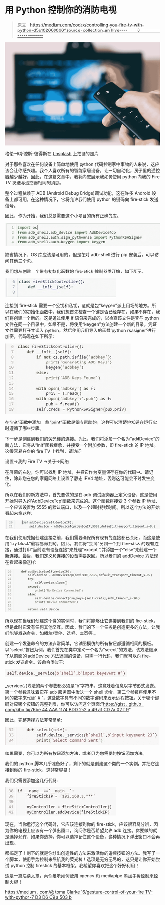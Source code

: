 # 用 Python 控制你的消防电视

> 原文：<https://medium.com/codex/controlling-you-fire-tv-with-python-d5e102669066?source=collection_archive---------8----------------------->

![](img/fa0974635060ef4ad6e288e56556b0bd.png)

格伦·卡斯滕斯-彼得斯在 [Unsplash](https://unsplash.com?utm_source=medium&utm_medium=referral) 上拍摄的照片

对于那些喜欢在任何设备上简单地使用 python 代码控制家中事物的人来说，这应该会让你感兴趣。我个人喜欢所有的智能家居设备，让一切自动化，房子里的遥控器越少越好。因此，在这篇文章中，我将向您展示我如何使用 python 向我的 Fire TV 发送与遥控器相同的消息。

整个过程依赖于 ADB (Android Debug Bridge)调试功能，这在许多 Android 设备上都可用。在这种情况下，它将允许我们使用 python 的键码向 fire-stick 发送信号。

因此，作为开始，我们总是需要这个小项目的所有正确的库。

![](img/5035ad5cb85f72b7ee275be2eed11829.png)

缺省情况下，OS 库应该是可用的，但是在对 adb-shell 进行 pip 安装后，可以访问其他三个包。

我们想从创建一个带有初始化函数的 fire-stick 控制器类开始，如下所示:

![](img/9106a1429ec322caa27fc769ebe9b8dd.png)

连接到 fire-stick 需要一个公钥和私钥，这就是包“keygen”派上用场的地方。所以在我们的初始化函数中，我们想首先检查一个键是否已经存在，如果不存在，我们将创建一个新的。这是通过使用 if 语句来完成的，以检查该文件是否与 python 文件在同一个目录中，如果不是，将使用“keygen”方法创建一个新的目录。凭证文件需要打开并读入 python，然后使用我们导入的函数‘python rsasigner’进行加密，代码现在如下所示:

![](img/9e41861f0ae80790d269deb1d811063f.png)

在“init”函数中添加一些“print”函数是很有帮助的，这样可以清楚地知道在运行它时遵循了哪些步骤。

下一步是创建到我们的荧光棒的连接。为此，我们将添加一个名为“addDevice”的新方法，它将从“init”函数继承，并接受一个附加参数，即 fire-stick 的 IP 地址。这很容易在您的 fire TV 上找到，请访问:

设置→我的 Fire TV →关于→网络

在屏幕的右边，你可以找到 IP 地址，并把它作为变量保存在你的代码中。请记住，除非您在您的家庭网络上设置了静态 IPV4 地址，否则这可能会不时发生变化。

所以在我们的新方法中，首先要做的是在 adb 调试服务器上定义设备，这是使用开始时导入的‘AdbDeviceTcp’函数来完成的。这个函数将接受 3 个参数:IP 地址、一个应该设置为 5555 的默认端口，以及一个超时持续时间。所以这个方法的开始看起来像这样:

![](img/af3f9d3225000db311acabdd8a6f70fb.png)

在我们使用凭据创建连接之前，我们需要确保所有现有的连接都已关闭，而这是使用“try block”最容易做到的。因此，我们将“尝试”关闭一个到 fire-stick 的现有连接，通过打印“当前没有设备连接”来处理“except ”,并添加一个“else”来创建一个新连接。最后，我们定义和连接的设备需要返回。所以我们的 addDevice 方法现在看起来像这样:

![](img/1c45540b92552b66f03919b9cc2e5f25.png)

所以现在当我们创建这个类的实例时，我们将能够让它连接到我们的 fire-stick，但是此时它没有任何其他交互。因此，我们的下一个任务是创造更多的方法，让我们能够发送命令，如播放/暂停，选择，主页等…

创建一个发送命令的方法非常简单，它试图模仿的所有按钮都遵循相同的模板。以“select”按钮为例，我们首先在类中定义一个名为“select”的方法，该方法继承了从前面的 addDevice 方法返回的设备。只需一行代码，我们就可以向 fire-stick 发送命令。该命令类似于:

![](img/0f0839d80f1f8389eb31444e7aa2274e.png)

_service(，)方法的两个参数都必须是“b”字符串，这意味着信息以字节形式发送。第一个参数意味着它在 adb 服务器中发送一个 shell 命令，第二个参数将使用不同的数字来代替' # '，这些数字具有不同的数字键码来表示远程按钮。关于哪个键码对应哪个按钮的完整列表，你可以访问这个页面:"[https://gist . github . com/kibo tu/76be 44 AAA 1174 BDD 252 a 49 a1 CD 7a 02 f 9](https://gist.github.com/kibotu/76be44aaa1174bdd252a49a1cd7a02f9)"

因此，完整选择方法非常简单:

![](img/d805f8f7ed8b63998fd60cfce90d7477.png)

如果需要，您可以为所有按钮添加方法，或者只为您需要的按钮添加方法。

我们的 python 脚本几乎准备好了，剩下的就是创建这个类的一个实例，并把它连接到你的 fire-stick，这非常容易！

我们只需要添加这几行代码:

![](img/c8ac009a019d26897a49f4c662cae4ac.png)

现在，当你运行这个代码时，它应该连接到你的 fire-stick，应该很容易分辨，因为你的电视上应该有一个弹出窗口，询问你是否希望允许 adb 连接。你要做的就是选择允许，如果你选择，你可以选择记住这个设备，这种情况下弹出窗口不会再出现。

都搞定了！剩下的就是你想出创造性的方法来激活你的遥控按钮的方法。我写了一个脚本，使用手势控制来导航我的荧光棒！选项是无穷无尽的，这只是让你开始尝试 python 控制 firestick 的基本框架。我希望你喜欢把这个好好利用！

这是一篇后续文章，向你展示如何使用 opencv 和 mediapipe 添加手势控制来控制火棍！

[https://medium . com/@ toma Clarke 16/gesture-control-of-your-fire TV-with-python-7 D3 D6 C9 a 503 b](/@tomaclarke16/gesture-control-of-your-firetv-with-python-7d3d6c9a503b)